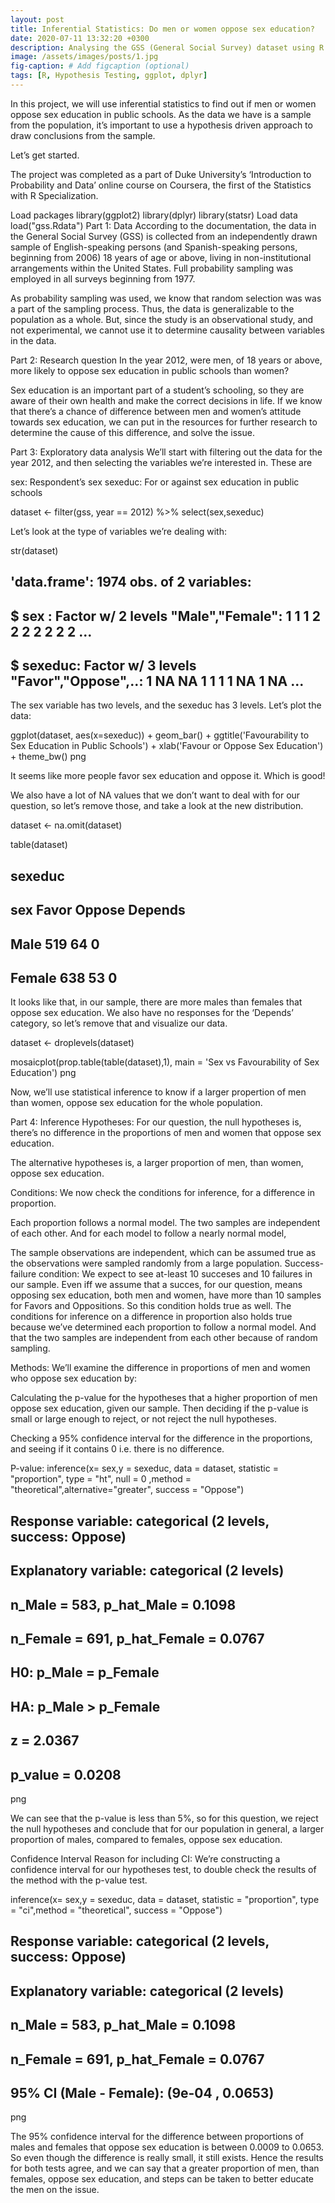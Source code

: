 ```yaml
---
layout: post
title: Inferential Statistics: Do men or women oppose sex education?
date: 2020-07-11 13:32:20 +0300
description: Analysing the GSS (General Social Survey) dataset using R to infer if, in the year 2012, were men, of 18 years or above in the United States, more likely to oppose sex education in public schools than women.
image: /assets/images/posts/1.jpg
fig-caption: # Add figcaption (optional)
tags: [R, Hypothesis Testing, ggplot, dplyr]
---
```


In this project, we will use inferential statistics to find out if men or women oppose sex education in public schools. As the data we have is a sample from the population, it’s important to use a hypothesis driven approach to draw conclusions from the sample.

Let’s get started.

The project was completed as a part of Duke University’s ‘Introduction to Probability and Data’ online course on Coursera, the first of the Statistics with R Specialization.

Load packages
library(ggplot2)
library(dplyr)
library(statsr)
Load data
load("gss.Rdata")
Part 1: Data
According to the documentation, the data in the General Social Survey (GSS) is collected from an independently drawn sample of English-speaking persons (and Spanish-speaking persons, beginning from 2006) 18 years of age or above, living in non-institutional arrangements within the United States. Full probability sampling was employed in all surveys beginning from 1977.

As probability sampling was used, we know that random selection was was a part of the sampling process. Thus, the data is generalizable to the population as a whole. But, since the study is an observational study, and not experimental, we cannot use it to determine causality between variables in the data.

Part 2: Research question
In the year 2012, were men, of 18 years or above, more likely to oppose sex education in public schools than women?

Sex education is an important part of a student’s schooling, so they are aware of their own health and make the correct decisions in life. If we know that there’s a chance of difference between men and women’s attitude towards sex education, we can put in the resources for further research to determine the cause of this difference, and solve the issue.

Part 3: Exploratory data analysis
We’ll start with filtering out the data for the year 2012, and then selecting the variables we’re interested in. These are

sex: Respondent’s sex
sexeduc: For or against sex education in public schools

dataset <- filter(gss, year == 2012) %>% select(sex,sexeduc)

Let’s look at the type of variables we’re dealing with:

str(dataset)

## 'data.frame':    1974 obs. of  2 variables:
##  $ sex    : Factor w/ 2 levels "Male","Female": 1 1 1 2 2 2 2 2 2 2 ...
##  $ sexeduc: Factor w/ 3 levels "Favor","Oppose",..: 1 NA NA 1 1 1 1 NA 1 NA ...
The sex variable has two levels, and the sexeduc has 3 levels. Let’s plot the data:

ggplot(dataset, aes(x=sexeduc)) + geom_bar() + ggtitle('Favourability to Sex Education in Public Schools') + xlab('Favour or Oppose Sex Education') + theme_bw()
png

It seems like more people favor sex education and oppose it. Which is good!

We also have a lot of NA values that we don’t want to deal with for our question, so let’s remove those, and take a look at the new distribution.

dataset <- na.omit(dataset)

table(dataset)

##         sexeduc
## sex      Favor Oppose Depends
##   Male     519     64       0
##   Female   638     53       0
It looks like that, in our sample, there are more males than females that oppose sex education. We also have no responses for the ‘Depends’ category, so let’s remove that and visualize our data.

dataset <- droplevels(dataset)

mosaicplot(prop.table(table(dataset),1), main = 'Sex vs Favourability of Sex Education')
png

Now, we’ll use statistical inference to know if a larger propertion of men than women, oppose sex education for the whole population.

Part 4: Inference
Hypotheses:
For our question, the null hypotheses is, there’s no difference in the proportions of men and women that oppose sex education.

The alternative hypotheses is, a larger proportion of men, than women, oppose sex education.

Conditions:
We now check the conditions for inference, for a difference in proportion.

Each proportion follows a normal model.
The two samples are independent of each other.
And for each model to follow a nearly normal model,

The sample observations are independent, which can be assumed true as the observations were sampled randomly from a large population.
Success-failure condition: We expect to see at-least 10 succeses and 10 failures in our sample. Even iff we assume that a succes, for our question, means opposing sex education, both men and women, have more than 10 samples for Favors and Oppositions. So this condition holds true as well.
The conditions for inference on a difference in proportion also holds true because we’ve determined each proportion to follow a normal model. And that the two samples are independent from each other because of random sampling.

Methods:
We’ll examine the difference in proportions of men and women who oppose sex education by:

Calculating the p-value for the hypotheses that a higher proportion of men oppose sex education, given our sample. Then deciding if the p-value is small or large enough to reject, or not reject the null hypotheses.

Checking a 95% confidence interval for the difference in the proportions, and seeing if it contains 0 i.e. there is no difference.

P-value:
inference(x= sex,y = sexeduc, data = dataset, statistic = "proportion", type = "ht", null = 0 ,method = "theoretical",alternative="greater", success = "Oppose")

## Response variable: categorical (2 levels, success: Oppose)
## Explanatory variable: categorical (2 levels)
## n_Male = 583, p_hat_Male = 0.1098
## n_Female = 691, p_hat_Female = 0.0767
## H0: p_Male =  p_Female
## HA: p_Male > p_Female
## z = 2.0367
## p_value = 0.0208
png

We can see that the p-value is less than 5%, so for this question, we reject the null hypotheses and conclude that for our population in general, a larger proportion of males, compared to females, oppose sex education.

Confidence Interval
Reason for including CI: We’re constructing a confidence interval for our hypotheses test, to double check the results of the method with the p-value test.

inference(x= sex,y = sexeduc, data = dataset, statistic = "proportion", type = "ci",method = "theoretical", success = "Oppose")

## Response variable: categorical (2 levels, success: Oppose)
## Explanatory variable: categorical (2 levels)
## n_Male = 583, p_hat_Male = 0.1098
## n_Female = 691, p_hat_Female = 0.0767
## 95% CI (Male - Female): (9e-04 , 0.0653)
png

The 95% confidence interval for the difference between proportions of males and females that oppose sex education is between 0.0009 to 0.0653. So even though the difference is really small, it still exists. Hence the results for both tests agree, and we can say that a greater proportion of men, than females, oppose sex education, and steps can be taken to better educate the men on the issue.